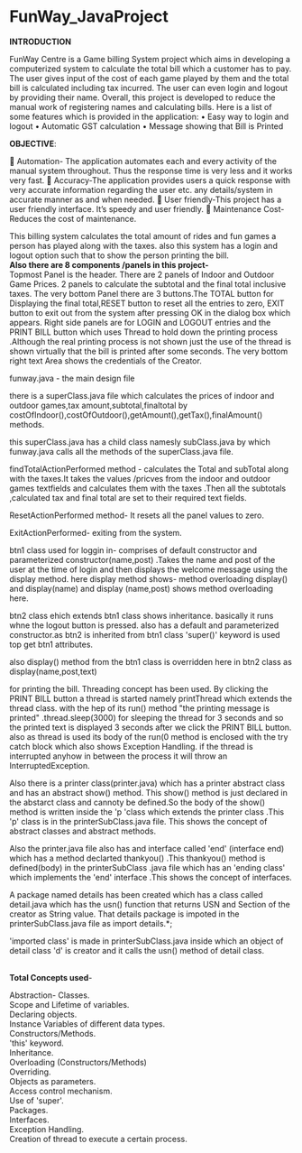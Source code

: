 # FunWay_JavaProject

**INTRODUCTION**

FunWay Centre is a Game billing System project which aims in developing a computerized system to calculate the total bill which a customer has to pay. The user gives input of the cost of each game played by them and the total bill is calculated including tax incurred. The user can even login and logout by providing their name.
Overall, this project is developed to reduce the manual work of registering names and calculating bills.
Here is a list of some features which is provided in the application:
•	Easy way to login and logout
•	Automatic GST calculation
•	Message showing that Bill is Printed

**OBJECTIVE**:

	Automation- The application automates each and every activity of the manual system throughout. Thus the response time is very less and it works very fast.
	Accuracy-The application provides users a quick response with very accurate information regarding the user etc. any details/system in accurate manner as and when needed.
	User friendly-This project has a user friendly interface. It’s speedy and user friendly.
	Maintenance Cost- Reduces the cost of maintenance.


This billing system calculates the total amount of rides and fun games a person has played along with the taxes. also this system has a login and logout option such that to show the person printing the bill.<br>
**Also there are 8 components /panels in this project-**<br>
Topmost Panel is the header.
There are 2 panels of Indoor and Outdoor Game Prices.
2 panels to calculate the subtotal and the final total inclusive taxes.
The very bottom Panel there are 3 buttons.The TOTAL button for Displaying the final total,RESET button to reset all the entries to zero, EXIT  button to exit out from the system after pressing OK in the dialog box which appears.
Right side panels are for LOGIN and LOGOUT entries and the PRINT BILL button which uses Thread to hold down the printing process .Although the real printing process is not shown just the use of the thread is shown virtually that the bill is printed after some seconds.
The very bottom right text Area shows the credentials of the Creator.

funway.java - the main design file


there is a superClass.java file which calculates the prices of indoor and outdoor games,tax amount,subtotal,finaltotal by 
costOfIndoor(),costOfOutdoor(),getAmount(),getTax(),finalAmount() methods.

this superClass.java has a child class namesly subClass.java by which funway.java calls all the methods of the superClass.java file.


findTotalActionPerformed method - calculates the Total and subTotal along with the taxes.It takes the values /pricves from the indoor and outdoor games textfields and calculates them with the taxes .Then all the subtotals ,calculated tax and final total are set to their required text fields.


ResetActionPerformed method- It resets all the panel values to zero.

ExitActionPerformed- exiting from the system.


btn1 class used for loggin in- comprises of default constructor and parameterized constructor(name,post) .Takes the name and post of the user at the time of login and then displays the welcome message using the display method. 
here display method shows- method overloading
display() and display(name) and display (name,post) shows method overloading here.

btn2 class ehich extends btn1 class shows inheritance. basically it runs whne the logout button is pressed.
also has a default and parameterized constructor.as btn2 is inherited from btn1 class 'super()' keyword is used top get btn1 attributes.

also display() method from the btn1 class is overridden here in btn2 class as display(name,post,text) 

for printing the bill. Threading concept has been used. By clicking the PRINT BILL button a thread is started namely printThread which extends the thread class. with the hep of its run() method "the printing message is printed"  .thread.sleep(3000) for sleeping the thread for 3 seconds and so the printed text is displayed 3 seconds after we click the PRINT BILL button.
also as thread is used its body of the run(0 method is enclosed with the try catch block which also shows Exception Handling. if the thread is interrupted anyhow in between the process it will throw an InterruptedException.

Also there is a printer class(printer.java) which has a printer abstract class and has an abstract show() method. This show() method is just declared in the abstarct class and cannoty be defined.So the body of the show() method is written inside the 'p 'class which extends the printer class .This 'p' class is in the printerSubClass.java file. This shows the concept of abstract classes and abstract methods.

Also the printer.java file also has and interface called 'end' (interface end) which has a method declarted thankyou() .This thankyou() method is defined(body) in the printerSubClass .java file which has an 'ending class' which implements the 'end' interface .This shows the concept of interfaces.

A package named details has been created which has a class called detail.java which has the usn() function that returns USN and Section of the creator as String value. 
That details package is impoted in the printerSubClass.java file as import details.*;

'imported class' is made in printerSubClass.java inside which an object of detail class 'd' is creator and it calls the usn() method of detail class.<br><br>


**Total Concepts used**- 

Abstraction- Classes.<br>
Scope and Lifetime of variables.<br>
Declaring objects.<br>
Instance Variables of different data types.<br>
Constructors/Methods.<br>
'this' keyword.<br>
Inheritance.<br>
Overloading (Constructors/Methods)<br>
Overriding.<br>
Objects as parameters.<br>
Access control mechanism.<br>
Use of 'super'.<br>
Packages.<br>
Interfaces.<br>
Exception Handling.<br>
Creation of thread to execute a certain process.<br> 

